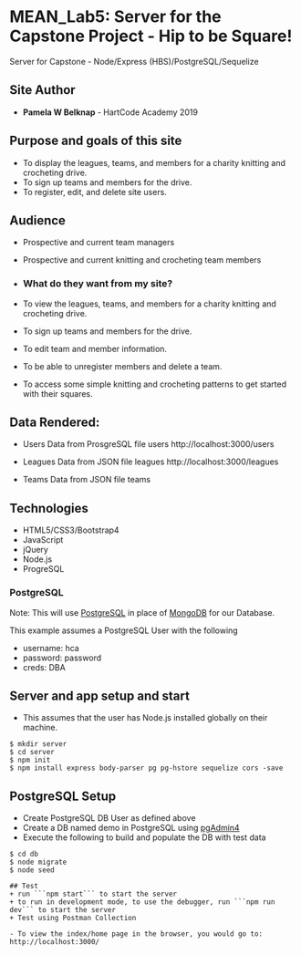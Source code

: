 # MEAN_Lab5: Server for the Capstone Project - Hip to be Square!
Server for Capstone - Node/Express (HBS)/PostgreSQL/Sequelize

## Site Author
* **Pamela W Belknap** - HartCode Academy 2019

## Purpose and goals of this site
- To display the leagues, teams, and members for a charity knitting and crocheting drive.
- To sign up teams and members for the drive.
- To register, edit, and delete site users. 

## Audience
- Prospective and current team managers
- Prospective and current knitting and crocheting team members  

- ### What do they want from my site?
- To view the leagues, teams, and members for a charity knitting and crocheting drive.
- To sign up teams and members for the drive.
- To edit team and member information.
- To be able to unregister members and delete a team.
- To access some simple knitting and crocheting patterns to get started with their squares.

## Data Rendered:

- Users Data from ProsgreSQL file users
http://localhost:3000/users

- Leagues Data from JSON file leagues
http://localhost:3000/leagues

- Teams Data from JSON file teams

## Technologies
- HTML5/CSS3/Bootstrap4
- JavaScript
- jQuery
- Node.js
- ProgreSQL

### PostgreSQL

Note: This will use [PostgreSQL](https://www.postgresql.org/) in place of [MongoDB](https://www.mongodb.com/) for our Database. 

This example assumes a PostgreSQL User with the following
+ username: hca
+ password: password
+ creds: DBA

## Server and app setup and start
- This assumes that the user has Node.js installed globally on their machine.

```
$ mkdir server
$ cd server
$ npm init
$ npm install express body-parser pg pg-hstore sequelize cors -save
```

## PostgreSQL Setup
+ Create PostgreSQL DB User as defined above
+ Create a DB named demo in PostgreSQL using [pgAdmin4](http://127.0.0.1:49799/browser/)
+ Execute the following to build and populate the DB with test data
```
$ cd db
$ node migrate
$ node seed

## Test
+ run ```npm start``` to start the server
+ to run in development mode, to use the debugger, run ```npm run dev``` to start the server
+ Test using Postman Collection

- To view the index/home page in the browser, you would go to:
http://localhost:3000/


